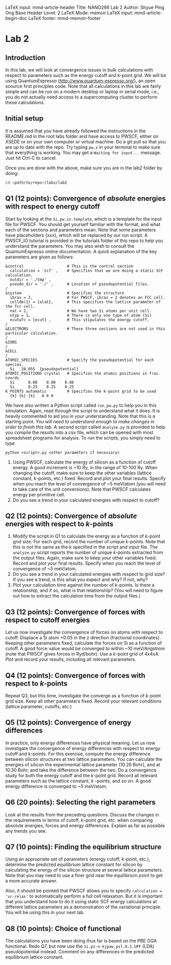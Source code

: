 LaTeX input:        mmd-article-header
Title:              NANO266 Lab 2
Author:             Shyue Ping Ong
Base Header Level:  2
LaTeX Mode:         memoir
LaTeX input:        mmd-article-begin-doc
LaTeX footer:       mmd-memoir-footer

# Lab 2

## Introduction

In this lab, we will look at convergence issues in bulk calculations
with respect to parameters such as the energy cutoff and k-point grid. We will
be using QuantumEspresso (http://www.quantum-espresso.org/), an open scource
first principles code. Note that all calculations in this lab are fairly simple
and can be run on a modern desktop or laptop in serial mode, i.e., you do not
actually need access to a supercomputing cluster to perform these calculations.

## Initial setup

It is assumed that you have already followed the instructions in the README.md
in the root labs folder and have access to PWSCF, either on XSEDE or on your
own computer or virtual machine. Do a git pull so that you are up to date with
the repo. Try typing `pw.x` in your terminal to make sure that everything is
working. You may get a `Waiting for input...` message. Just hit Ctrl-C to
cancel.

Once you are done with the above, make sure you are in the lab2 folder by doing:

```bash
cd <path/to/repo>/labs/lab2
```

## Q1 (12 points): Convergence of *absolute* energies with respect to energy cutoff

Start by looking at the `Si.pw.in.template`, which is a template for the input
file for PWSCF. You should get yourself familiar with the format, and what each
of the sections and parameters mean. Note that some parameters have
placeholders {xxx}, which will be replaced by our run script. A PWSCF_IO
tutorial is provided in the tutorials folder of this repo to help you
understand the parameters. You may also wish to consult the QuantumEspresso
online documentation. A quick explanation of the key parameters are given as
follows:

```
&control                   # This is the control section
  calculation = 'scf' ,    # Specifies that we are doing a static SCF calculation.
  outdir = './tmp' ,
  pseudo_dir = './' ,      # Location of pseudopotential files.
/
&system                    # Specifies the structure
  ibrav = 2,               # For PWSCF, ibrav = 2 denotes an FCC cell.
  celldm(1) = {alat},      # This specifies the lattice parameter of the fcc cell.
  nat = 2,                 # We have two Si atoms per unit cell.
  ntyp = 1,                # There is only one type of atom (Si)
  ecutwfc = {ecut} ,       # This stipulates the energy cutoff.
/
&ELECTRONS                 # These three sections are not used in this particular calculation.
/
&IONS
/
&CELL
/
ATOMIC_SPECIES             # Specify the pseudopotential for each species.
  Si   28.055  {pseudopotential}
ATOMIC_POSITIONS crystal   # Specifies the atomic positions in frac. coords
  Si      0.00    0.00    0.00
  Si      0.25    0.25    0.25
K_POINTS automatic         # Specifies the k-point grid to be used
  {k} {k} {k}   0 0 0
```

We have also written a Python script called `run_pw.py` to help you in this
simulation. Again, read through the script to understand what it does. It is
heavily commented to aid you in your understanding. Note that this is a
starting point. *You will need to understand enough to make changes in order to
finish this lab.* A second script called `analyze.py` is provided to help you
compile the results into a csv file, which can be opened with most spreadsheet
programs for analysis. To run the scripts, you simply need to type

```python <script>.py <other parameters if necessary>```

1. Using PWSCF, calculate the energy of silicon as a function of cutoff
   energy. A good increment is ~10 Ry, in the range of 10-100 Ry. When changing
   the cutoff, make sure to keep the other variables (lattice constant,
   *k*-points, etc.) fixed. Record and plot your final results. Specify when
   you reach the level of convergence of ~5 meV/atom (you will need to take
   care of the unit conversions). Note that PWSCF calculates energy per
   primitive cell.
2. Do you see a trend in your calculated energies with respect to cutoff?

## Q2 (12 points): Convergence of *absolute* energies with respect to *k*-points

1. Modify the script in Q1 to calculate the energy as a function of *k*-point
   grid size. For each grid, record the number of unique *k*-points. Note that
   this is not the same as the *k* specified in the script and input file. The
   `analyze.py` script reports the number of unique *k*-points extracted from
   the output files. Again, make sure to keep your other variables fixed.
   Record and plot your final results.
   Specify when you reach the level of convergence of ~5 meV/atom.
2. Do you see a trend in your calculated energies with respect to grid size?
   If you see a trend, is this what you expect and why? If not, why?
3. Plot your calculation time against the number of *k*-points. Is there a
   relationship, and if so, what is that relationship? (You will need to figure
   out how to extract the calculation time from the output files.)

## Q3 (12 points): Convergence of forces with respect to cutoff energies

Let us now investigate the convergence of forces on atoms with respect to
cutoff. Displace a Si atom +0.05 in the z direction (fractional coordinates).
Keeping other parameters fixed, calculate the forces on Si as a function of
cutoff. A good force value would be converged to within ~10 meV/Angstrom
(note that PWSCF gives forces in Ryd/bohr). Use a *k*-point grid of 4x4x4.
Plot and record your results, including all relevant parameters.

## Q4 (12 points): Convergence of forces with respect to *k*-points

Repeat Q3, but this time, investigate the converge as a function of *k*-point
grid size. Keep all other parameters fixed. Record your relevant conditions
(lattice parameter, cutoffs, etc.)

## Q5 (12 points): Convergence of energy differences

In practice, only energy differences have physical meaning. Let us now
investigate the convergence of energy differences with respect to energy
cutoff and *k*-points. For this exercise, compute the energy difference
between silicon structures at two lattice parameters. You can calculate the
energies of silicon the experimental lattice parameter (10.26 Bohr), and at
10.30 Bohr, and take the difference between the two. Do a convergence study for
both the energy cutoff and the *k*-point grid. Record all relevant parameters
such as the lattice constant, *k* -points, and so on. A good energy difference
is converged to ~5 meV/atom.

## Q6 (20 points): Selecting the right parameters

Look at the results from the preceding questions. Discuss the changes in the
requirements in terms of cutoff, *k*-point grid, etc. when comparing absolute
energies, forces and energy differences. Explain as far as possible any trends
you see.

## Q7 (10 points): Finding the equilibrium structure

Using an appropriate set of parameters (energy cutoff, *k*-point, etc.),
determine the predicted equilibrium lattice constant for silicon by calculating
the energy of the silicon structure at several lattice parameters. Note that
you may need to use a finer grid near the equilibrium point to get a more
accurate answer.

Also, it should be pointed that PWSCF allows you to specify
`calculation = 'vc-relax'` to automatically perform a full cell relaxation. But
it is important that you understand how to do it using static SCF energy
calculations at different lattice parameters as a demonstration of the
variational principle. You will be using this in your next lab.

## Q8 (10 points): Choice of functional

The calculations you have been doing thus far is based on the PBE GGA
functional. Redo Q7, but now use the `Si.pz-n-kjpaw_psl.0.1.UPF` (LDA)
pseudopotential instead. Comment on any differences in the predicted
equilibrium lattice constant.
